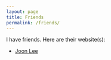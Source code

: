 ```yaml
---
layout: page
title: Friends
permalink: /friends/
---
```


I have friends. Here are their website(s):
- [Joon Lee][joon]

[joon]: https://joonhyuklee.github.io
